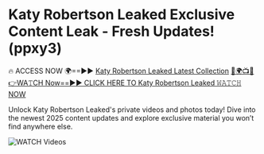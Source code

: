 # Katy Robertson Leaked Exclusive Content Leak - Fresh Updates! (ppxy3)

🔥 ACCESS NOW 🌍==►► <a href="https://tinyurl.com/3fjeunct" rel="nofollow">Katy Robertson Leaked Latest Collection</a></h3>
[🔴🌍📺📱👉WA𝚃CH Now==►► CLICK HERE TO Katy Robertson Leaked 𝚆𝙰𝚃𝙲𝙷 NOW](https://tinyurl.com/3fjeunct)

Unlock Katy Robertson Leaked's private videos and photos today! Dive into the newest 2025 content updates and explore exclusive material you won’t find anywhere else.


<a href="https://tinyurl.com/3fjeunct" rel="nofollow" data-target="animated-image.originalLink"><img src="https://camo.githubusercontent.com/8a4f000d20f83aca3bf7ec5f350d767afa0574a8a352519fd8cfa583a6f93a33/68747470733a2f2f692e696d6775722e636f6d2f644a486b345a712e676966" alt="WATCH Videos" data-canonical-src="https://i.imgur.com/dJHk4Zq.gif" style="max-width: 100%; display: inline-block;" data-target="animated-image.originalImage"></a>

